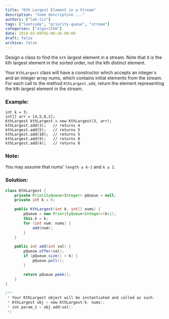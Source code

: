 ```yaml
---
title: "Kth Largest Element in a Stream"
description: "Some description ..."
authors: ["lek-tin"]
tags: ["leetcode", "priority-queue", "stream"]
categories: ["algorithm"]
date: 2019-03-09T02:08:26-08:00
draft: false
archive: false
---
```

Design a class to find the `kth` largest element in a stream. Note that it is the kth largest element in the sorted order, not the kth distinct element.

Your `KthLargest` class will have a constructor which accepts an integer `k` and an integer array nums, which contains initial elements from the stream. For each call to the method `KthLargest.add`, return the element representing the kth largest element in the stream.

### Example:
```
int k = 3;
int[] arr = [4,5,8,2];
KthLargest kthLargest = new KthLargest(3, arr);
kthLargest.add(3);   // returns 4
kthLargest.add(5);   // returns 5
kthLargest.add(10);  // returns 5
kthLargest.add(9);   // returns 8
kthLargest.add(4);   // returns 8
```
### Note:
You may assume that nums' `length ≥ k-1` and `k ≥ 1`.

### Solution:
```java
class KthLargest {
    private PriorityQueue<Integer> pQueue = null;
    private int k = 0;

    public KthLargest(int k, int[] nums) {
        pQueue = new PriorityQueue<Integer>(k+1);
        this.k = k;
        for (int num: nums) {
            add(num);
        }
    }

    public int add(int val) {
        pQueue.offer(val);
        if (pQueue.size() > k) {
            pQueue.poll();
        }

        return pQueue.peek();
    }
}

/**
 * Your KthLargest object will be instantiated and called as such:
 * KthLargest obj = new KthLargest(k, nums);
 * int param_1 = obj.add(val);
 */
```